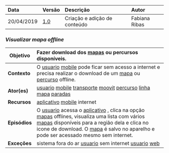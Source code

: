 |Data|Versão|Descrição|Autor|
|:---|:---|:---|:---|
|20/04/2019|[1.0](https://github.com/Andre-Eduardo/2019.1-Requisitos-Moovit/tree/master/cenarios/versao%20cenarios%201.0)|Criação e adição de conteúdo|Fabiana Ribas|


### ***<a name="Visualizar Mapa Offline">Visualizar mapa offline</a>***

|**Objetivo**|Fazer download dos [mapas](https://github.com/Andre-Eduardo/2019.1-Requisitos-Moovit/wiki/L18---mapa) ou percursos disponíveis. |
|--|:--|
|**Contexto**|O [usuario](https://github.com/Andre-Eduardo/2019.1-Requisitos-Moovit/wiki/L65-Usu%C3%A1rio) [mobile](https://github.com/Andre-Eduardo/2019.1-Requisitos-Moovit/wiki/L03---aplica%C3%A7ao-mobile) pode ficar sem acesso a internet e precisa realizar o download de um [mapa](https://github.com/Andre-Eduardo/2019.1-Requisitos-Moovit/wiki/L18---mapa) ou [percurso](https://github.com/Andre-Eduardo/2019.1-Requisitos-Moovit/wiki/L50---percurso) offline. |
|**Ator(es)**|[usuario](https://github.com/Andre-Eduardo/2019.1-Requisitos-Moovit/wiki/L65-Usu%C3%A1rio) [mobile](https://github.com/Andre-Eduardo/2019.1-Requisitos-Moovit/wiki/L03---aplica%C3%A7ao-mobile) [transporte](https://github.com/Andre-Eduardo/2019.1-Requisitos-Moovit/wiki/L63---transporte) [moovit](https://github.com/Andre-Eduardo/2019.1-Requisitos-Moovit/wiki/L38---moovit) [percurso](https://github.com/Andre-Eduardo/2019.1-Requisitos-Moovit/wiki/L50---percurso) [linha](https://github.com/Andre-Eduardo/2019.1-Requisitos-Moovit/wiki/L27---linha) [mapa](https://github.com/Andre-Eduardo/2019.1-Requisitos-Moovit/wiki/L18---mapa) [paradas](https://github.com/Andre-Eduardo/2019.1-Requisitos-Moovit/wiki/L47---paradas) |
|**Recursos**|[aplicativo](https://github.com/Andre-Eduardo/2019.1-Requisitos-Moovit/wiki/L03---aplica%C3%A7ao-mobile) [mobile](https://github.com/Andre-Eduardo/2019.1-Requisitos-Moovit/wiki/L03---aplica%C3%A7ao-mobile) internet |
|**Episódios**|O [usuario](https://github.com/Andre-Eduardo/2019.1-Requisitos-Moovit/wiki/L65-Usu%C3%A1rio) acessa o [aplicativo](https://github.com/Andre-Eduardo/2019.1-Requisitos-Moovit/wiki/L03---aplica%C3%A7ao-mobile) , clica na opção [mapas](https://github.com/Andre-Eduardo/2019.1-Requisitos-Moovit/wiki/L18---mapa) offlines, visualiza uma lista com vários [mapas](https://github.com/Andre-Eduardo/2019.1-Requisitos-Moovit/wiki/L18---mapa) disponíveis para a região dela e clica no icone de download. O [mapa](https://github.com/Andre-Eduardo/2019.1-Requisitos-Moovit/wiki/L18---mapa) é salvo no aparelho e pode ser acessado mesmo sem internet. |
|**Exceções**|sistema fora do ar [usuario](https://github.com/Andre-Eduardo/2019.1-Requisitos-Moovit/wiki/L65-Usu%C3%A1rio) sem internet [usuario](https://github.com/Andre-Eduardo/2019.1-Requisitos-Moovit/wiki/L65-Usu%C3%A1rio) [web](https://github.com/Andre-Eduardo/2019.1-Requisitos-Moovit/wiki/L04--Aplica%C3%A7%C3%A3o-Web) |
<br><br>